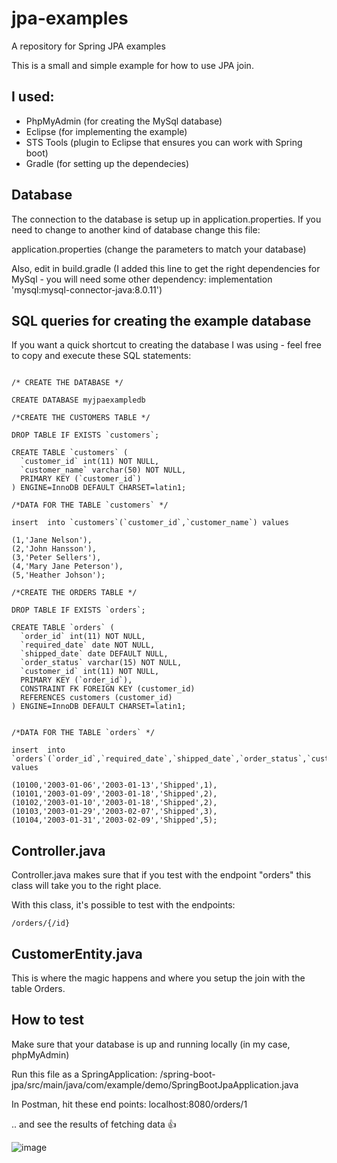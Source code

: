 # jpa-examples
A repository for Spring JPA examples

This is a small and simple example for how to use JPA join.

## I used:

* PhpMyAdmin (for creating the MySql database)
* Eclipse (for implementing the example)
* STS Tools (plugin to Eclipse that ensures you can work with Spring boot)
* Gradle (for setting up the dependecies)

## Database

The connection to the database is setup up in application.properties.
If you need to change to another kind of database change this file:

application.properties (change the parameters to match your database)

Also, edit in build.gradle (I added this line to get the right dependencies for MySql - you will need some other dependency: implementation 'mysql:mysql-connector-java:8.0.11')

## SQL queries for creating the example database

If you want a quick shortcut to creating the database I was using - feel free to copy and execute these SQL statements:

```

/* CREATE THE DATABASE */

CREATE DATABASE myjpaexampledb

/*CREATE THE CUSTOMERS TABLE */

DROP TABLE IF EXISTS `customers`;

CREATE TABLE `customers` (
  `customer_id` int(11) NOT NULL,
  `customer_name` varchar(50) NOT NULL,
  PRIMARY KEY (`customer_id`)
) ENGINE=InnoDB DEFAULT CHARSET=latin1;

/*DATA FOR THE TABLE `customers` */

insert  into `customers`(`customer_id`,`customer_name`) values 

(1,'Jane Nelson'),
(2,'John Hansson'),
(3,'Peter Sellers'),
(4,'Mary Jane Peterson'),
(5,'Heather Johson');

/*CREATE THE ORDERS TABLE */

DROP TABLE IF EXISTS `orders`;

CREATE TABLE `orders` (
  `order_id` int(11) NOT NULL,
  `required_date` date NOT NULL,
  `shipped_date` date DEFAULT NULL,
  `order_status` varchar(15) NOT NULL,
  `customer_id` int(11) NOT NULL,
  PRIMARY KEY (`order_id`),
  CONSTRAINT FK FOREIGN KEY (customer_id)
  REFERENCES customers (customer_id)
) ENGINE=InnoDB DEFAULT CHARSET=latin1;


/*DATA FOR THE TABLE `orders` */

insert  into `orders`(`order_id`,`required_date`,`shipped_date`,`order_status`,`customer_id`) values 

(10100,'2003-01-06','2003-01-13','Shipped',1),
(10101,'2003-01-09','2003-01-18','Shipped',2),
(10102,'2003-01-10','2003-01-18','Shipped',2),
(10103,'2003-01-29','2003-02-07','Shipped',3),
(10104,'2003-01-31','2003-02-09','Shipped',5);

```

## Controller.java

Controller.java makes sure that if you test with the endpoint "orders" this class will take you to the right place.

With this class, it's possible to test with the endpoints:

```
/orders/{/id}
```

## CustomerEntity.java

This is where the magic happens and where you setup the join with the table Orders.

## How to test

Make sure that your database is up and running locally (in my case, phpMyAdmin)

Run this file as a SpringApplication: /spring-boot-jpa/src/main/java/com/example/demo/SpringBootJpaApplication.java

In Postman, hit these end points: 
localhost:8080/orders/1

.. and see the results of fetching data :+1:

![image](https://user-images.githubusercontent.com/45855658/114515617-d62a4f80-9c3c-11eb-8a5a-84696057787e.png)

 
